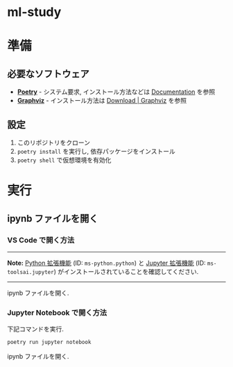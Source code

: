 # ml-study

# 準備

## 必要なソフトウェア

- **[Poetry](https://python-poetry.org/)** - システム要求, インストール方法などは [Documentation](https://python-poetry.org/docs/) を参照
- **[Graphviz](https://graphviz.org/)** - インストール方法は [Download \| Graphviz](https://graphviz.org/download/) を参照

## 設定

1. このリポジトリをクローン
2. `poetry install` を実行し, 依存パッケージをインストール
3. `poetry shell` で仮想環境を有効化

# 実行

## ipynb ファイルを開く

### VS Code で開く方法

---

**Note:**
[Python 拡張機能](https://marketplace.visualstudio.com/items?itemName=ms-python.python) (ID: `ms-python.python`) と
[Jupyter 拡張機能](https://marketplace.visualstudio.com/items?itemName=ms-toolsai.jupyter) (ID: `ms-toolsai.jupyter`)
がインストールされていることを確認してください.

---

ipynb ファイルを開く.

### Jupyter Notebook で開く方法

下記コマンドを実行.

```sh
poetry run jupyter notebook
```

ipynb ファイルを開く.
